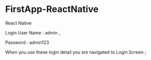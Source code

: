 # FirstApp-ReactNative
React Native


Login User Name : admin ,

Password : admin123 

When you use these login detail you are navigated to Login Screen ;
